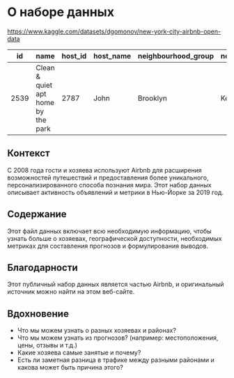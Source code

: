 # О наборе данных

https://www.kaggle.com/datasets/dgomonov/new-york-city-airbnb-open-data

| id | name | host_id | host_name | neighbourhood_group | neighbourhood | latitude | longitude | room_type | price |
|---|---|---|---|---|---|---|---|---|---|
| 2539 | Clean & quiet apt home by the park | 2787 | John | Brooklyn | Kensington | 40.64749 | -73.97237 | Private room | 149 |

## Контекст

С 2008 года гости и хозяева используют Airbnb для расширения возможностей путешествий и предоставления более уникального, персонализированного способа познания мира. Этот набор данных описывает активность объявлений и метрики в Нью-Йорке за 2019 год.

## Содержание

Этот файл данных включает всю необходимую информацию, чтобы узнать больше о хозяевах, географической доступности, необходимых метриках для составления прогнозов и формулирования выводов.

## Благодарности

Этот публичный набор данных является частью Airbnb, и оригинальный источник можно найти на этом веб-сайте.

## Вдохновение

* Что мы можем узнать о разных хозяевах и районах?
* Что мы можем узнать из прогнозов? (например: местоположения, цены, отзывы и т.д.)
* Какие хозяева самые занятые и почему?
* Есть ли заметная разница в трафике между разными районами и какова может быть причина этого?

